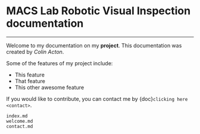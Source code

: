 # MACS Lab Robotic Visual Inspection documentation
*** 

Welcome to my documentation on my **project**.
This documentation was created by *Colin Acton*.

Some of the features of my project include:

- This feature
- That feature
- This other awesome feature

If you would like to contribute, you can contact me by {doc}`clicking here <contact>`.

```{toctree}
index.md
welcome.md
contact.md
```
